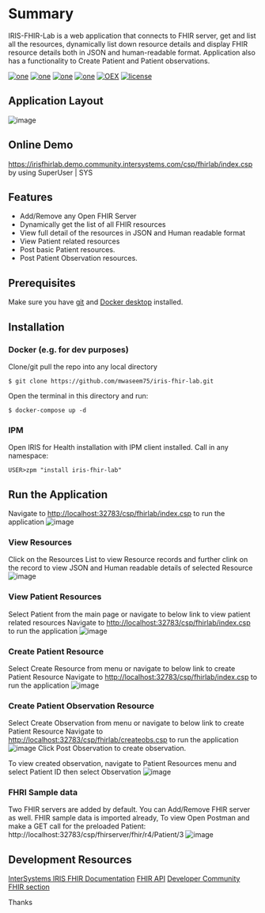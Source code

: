# Summary
IRIS-FHIR-Lab is a web application that connects to FHIR server, get and list all the resources, dynamically list down resource details and display FHIR resource details both in JSON and human-readable format. Application also has a functionality to Create Patient and Patient observations.

[![one](https://img.shields.io/badge/Platform-InterSystems%20IRIS-blue)](https://www.intersystems.com/data-platform/) [![one](https://img.shields.io/badge/WebFrameWork-CSP-Orange)](https://docs.intersystems.com/latest/csp/docbook/DocBook.UI.Page.cls?KEY=GCSP) [![one](https://img.shields.io/badge/Interoperability-HL7%20FHIR-yellow)](https://www.hl7.org/fhir/) [![one](https://img.shields.io/badge/Python%20Library-fhirpy-Maroon)](https://pypi.org/project/fhirpy/) [![OEX](https://img.shields.io/badge/Available%20on-Intersystems%20Open%20Exchange-00b2a9.svg)]() [![license](https://img.shields.io/badge/License-MIT-blue.svg)](https://github.com/mwaseem75/iris-fhir-lab/blob/main/LICENSE)

## Application Layout
![image](https://github.com/mwaseem75/iris-fhir-lab/assets/18219467/614f1ce7-c708-44fe-8e2e-5fa7e0f92f0a)




## Online Demo
https://irisfhirlab.demo.community.intersystems.com/csp/fhirlab/index.csp by using SuperUser | SYS

## Features
* Add/Remove any Open FHIR Server
* Dynamically get the list of all FHIR resources
* View full detail of the resources in JSON and Human readable format
* View Patient related resources
* Post basic Patient resources.
* Post Patient Observation resources.

## Prerequisites
Make sure you have [git](https://git-scm.com/book/en/v2/Getting-Started-Installing-Git) and [Docker desktop](https://www.docker.com/products/docker-desktop) installed.

## Installation 

### Docker (e.g. for dev purposes)

Clone/git pull the repo into any local directory

```
$ git clone https://github.com/mwaseem75/iris-fhir-lab.git
```

Open the terminal in this directory and run:

```
$ docker-compose up -d
```

### IPM

Open IRIS for Health installation with IPM client installed. Call in any namespace:

```
USER>zpm "install iris-fhir-lab"
```

## Run the Application
Navigate to [http://localhost:32783/csp/fhirlab/index.csp](http://localhost:32783/csp/fhirlab/index.csp) to run the application
![image](https://github.com/mwaseem75/iris-fhir-lab/assets/18219467/c5b861ee-4b93-4471-b682-77a086c069fe)


### View Resources
Click on the Resources List to view Resource records and further clink on the record to view JSON and Human readable details of selected Resource
![image](https://github.com/mwaseem75/iris-fhir-lab/assets/18219467/9d0d10df-3693-4818-b60f-618ad488d578)



### View Patient Resources
Select Patient from the main page or navigate to below link to view patient related resources
Navigate to [http://localhost:32783/csp/fhirlab/index.csp](http://localhost:32783/csp/fhirlab/patient.csp) to run the application
![image](https://github.com/mwaseem75/iris-fhir-lab/assets/18219467/6279a4e6-1a7d-4374-ae3f-bb4b3f47a96c)


### Create Patient Resource
Select Create Resource from menu or navigate to below link to create Patient Resource
Navigate to [http://localhost:32783/csp/fhirlab/index.csp](http://localhost:32783/csp/fhirlab/create.csp) to run the application
![image](https://github.com/mwaseem75/iris-fhir-lab/assets/18219467/ce7809da-e2af-4bb4-ba2c-9e3e2e69dbf3)

### Create Patient Observation Resource
Select Create Observation from menu or navigate to below link to create Patient Resource
Navigate to [http://localhost:32783/csp/fhirlab/createobs.csp](http://localhost:32783/csp/fhirlab/createobs.csp) to run the application
![image](https://github.com/mwaseem75/iris-fhir-lab/assets/18219467/e5c3c1fa-9cb7-4877-8044-6a7ab9cd2c1e)
Click Post Observation to create observation.

To view created observation, navigate to Patient Resources menu and select Patient ID then select Observation
![image](https://github.com/mwaseem75/iris-fhir-lab/assets/18219467/ecea0c81-70a7-4d7b-9fec-92358ec94b56)


### FHRI Sample data
Two FHIR servers are added by default. You can Add/Remove FHIR server as well.
FHIR sample data is imported already, To view Open Postman and make a GET call for the preloaded Patient:
http://localhost:32783/csp/fhirserver/fhir/r4/Patient/3
![image](https://github.com/mwaseem75/iris-fhir-lab/assets/18219467/e62ca528-c136-4e16-9c61-20fd05e5ce05)



## Development Resources
[InterSystems IRIS FHIR Documentation](https://docs.intersystems.com/irisforhealth20203/csp/docbook/Doc.View.cls?KEY=HXFHIR)
[FHIR API](http://hl7.org/fhir/resourcelist.html)
[Developer Community FHIR section](https://community.intersystems.com/tags/fhir)

Thanks
